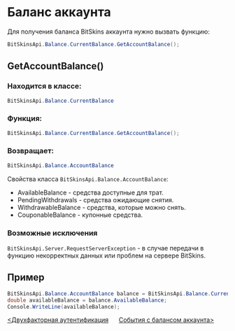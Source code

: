 ﻿# Баланс аккаунта

Для получения баланса BitSkins аккаунта нужно вызвать функцию:

```csharp
BitSkinsApi.Balance.CurrentBalance.GetAccountBalance();
```

## GetAccountBalance()

### Находится в классе:

```csharp
BitSkinsApi.Balance.CurrentBalance
```

### Функция:

```csharp
BitSkinsApi.Balance.CurrentBalance.GetAccountBalance();
```

### Возвращает:

```csharp
BitSkinsApi.Balance.AccountBalance
```

Свойства класса ```BitSkinsApi.Balance.AccountBalance```:
* AvailableBalance - средства доступные для трат.
* PendingWithdrawals - средства ожидающие снятия.
* WithdrawableBalance - средства, которые можно снять.
* CouponableBalance - купонные средства.

### Возможные исключения
```BitSkinsApi.Server.RequestServerException``` - в случае передачи в функцию некорректных данных или проблем на сервере BitSkins.

## Пример

```csharp
BitSkinsApi.Balance.AccountBalance balance = BitSkinsApi.Balance.CurrentBalance.GetAccountBalance();
double availableBalance = balance.AvailableBalance;
Console.WriteLine(availableBalance);
```

[<Двухфакторная аутентификация](https://github.com/dmitrydnl/BitSkinsApi/blob/master/docs/ru/account/two_factor_authentication.md) &nbsp;&nbsp;&nbsp;&nbsp; [События с балансом аккаунта>](https://github.com/dmitrydnl/BitSkinsApi/blob/master/docs/ru/balance/money_events.md)